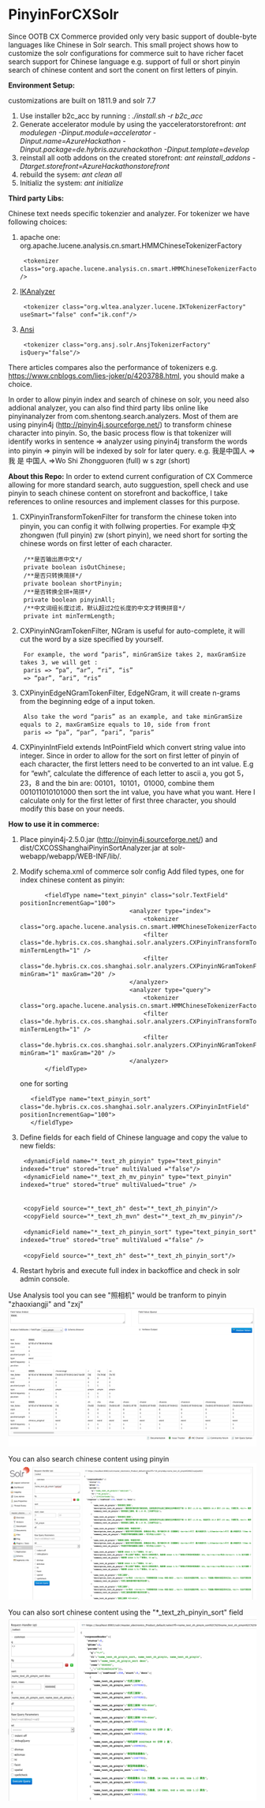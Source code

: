 # PinyinForCXSolr

Since OOTB CX Commerce provided only very basic support  of double-byte languages like Chinese in Solr search. This small project shows how to customize the solr configurations for commerce suit to have richer facet search support for Chinese language e.g. support of full or short pinyin search of chinese content and sort the conent on first letters of pinyin.



**Environment Setup:**

customizations are built on 1811.9 and solr 7.7

1. Use installer b2c_acc by running : *./install.sh -r b2c_acc*
2. Generate accelerator module by using the yacceleratorstorefront:  *ant modulegen -Dinput.module=accelerator -Dinput.name=AzureHackathon -Dinput.package=de.hybris.azurehackathon -Dinput.template=develop*
3. reinstall all ootb addons on the created storefront: *ant reinstall_addons -Dtarget.storefront=AzureHackathonstorefront*
4. rebuild the sysem: *ant clean all*
5. Initializ the system: *ant initialize*


**Third party Libs:**

Chinese text needs specific tokenzier and analyzer. For tokenizer we have following choices:
1. apache one: org.apache.lucene.analysis.cn.smart.HMMChineseTokenizerFactory 
        
        <tokenizer class="org.apache.lucene.analysis.cn.smart.HMMChineseTokenizerFactory" />
        
2. [IKAnalyzer](https://github.com/blueshen/ik-analyzer)

        <tokenizer class="org.wltea.analyzer.lucene.IKTokenizerFactory" useSmart="false" conf="ik.conf"/>
        
3. [Ansi](https://github.com/NLPchina/ansj_seg)

        <tokenizer class="org.ansj.solr.AnsjTokenizerFactory"  isQuery="false"/>

There articles compares also the performance of tokenizers e.g. https://www.cnblogs.com/lies-joker/p/4203788.html, you should make a choice.

In order to allow pinyin index and search of chinese on solr, you need also addional analyzer, you can also find third party libs online like pinyinanalyzer from com.shentong.search.analyzers. Most of them are using pinyin4j  (http://pinyin4j.sourceforge.net/) to transform chinese character into pinyin.
So, the basic process flow is that tokenizer will identify works in sentence => analyzer using pinyin4j transform the words into pinyin => pinyin will be indexed by solr for later query.
e.g. 我是中国人 => 我  是  中国人 =>Wo Shi Zhongguoren (full)   w s zgr (short)



**About this Repo:**
In order to extend current configuration of CX Commerce allowing for more standard search, auto sugguestion, spell check and use pinyin to seach chinese content on storefront and backoffice, I take references to online resources and implement classes for this purpose.
1. CXPinyinTransformTokenFilter for transform the chinese token into pinyin, you can config it with follwing properties. For example 中文 zhongwen (full pinyin) zw (short pinyin), we need short for sorting the chinese words on first letter of each character.
        
        /**是否输出原中文*/  
        private boolean isOutChinese;  
        /**是否只转换简拼*/  
        private boolean shortPinyin;  
        /**是否转换全拼+简拼*/  
        private boolean pinyinAll;  
        /**中文词组长度过滤，默认超过2位长度的中文才转换拼音*/  
        private int minTermLength; 

2. CXPinyinNGramTokenFilter, NGram is  useful for auto-complete, it will cut the word by a size specified by yourself.

        For example, the word “paris”, minGramSize takes 2, maxGramSize takes 3, we will get :
        paris => “pa”, “ar”, “ri”, “is”
        => “par”, “ari”, “ris”

3. CXPinyinEdgeNGramTokenFilter, EdgeNGram, it will create n-grams from the beginning edge of a input token.

        Also take the word “paris” as an example, and take minGramSize equals to 2, maxGramSize equals to 10, side from front
        paris => “pa”, “par”, “pari”, “paris”


4. CXPinyinIntField extends IntPointField which convert  string value into integer. Since in order to allow for the sort on first letter of pinyin of each character, the first letters need to be converted to an int value. E.g for “ewh”, calculate the difference of each letter to ascii a, you got 5，23，8 and the bin are: 00101，10101，01000, combine them 001011010101000 then sort the int value, you have what you want. Here I calculate only for the first letter of first three character, you should modify this base on your needs.




**How to use it in commerce:**

1.   Place pinyin4j-2.5.0.jar (http://pinyin4j.sourceforge.net/) and dist/CXCOSShanghaiPinyinSortAnalyzer.jar at solr-webapp/webapp/WEB-INF/lib/.
2.   Modify schema.xml of commerce solr config
      Add  filed types, one for index chinese content as pinyin:
      
                <fieldType name="text_pinyin" class="solr.TextField" positionIncrementGap="100">
                                        <analyzer type="index">
                                            <tokenizer class="org.apache.lucene.analysis.cn.smart.HMMChineseTokenizerFactory"/>
                                            <filter class="de.hybris.cx.cos.shanghai.solr.analyzers.CXPinyinTransformTokenFilterFactory" minTermLength="1" />
                                            <filter class="de.hybris.cx.cos.shanghai.solr.analyzers.CXPinyinNGramTokenFilterFactory" minGram="1" maxGram="20" />
                                        </analyzer>
                                        <analyzer type="query">
                                            <tokenizer class="org.apache.lucene.analysis.cn.smart.HMMChineseTokenizerFactory"/>
                                            <filter class="de.hybris.cx.cos.shanghai.solr.analyzers.CXPinyinTransformTokenFilterFactory" minTermLength="1" />
                                            <filter class="de.hybris.cx.cos.shanghai.solr.analyzers.CXPinyinNGramTokenFilterFactory" minGram="1" maxGram="20" />
                                        </analyzer>
                </fieldType>
    
        one for sorting
    
            <fieldType name="text_pinyin_sort" class="de.hybris.cx.cos.shanghai.solr.analyzers.CXPinyinIntField" positionIncrementGap="100">
            </fieldType>
    

3. Define fields for each field of Chinese language and copy the value to new fields:

        <dynamicField name="*_text_zh_pinyin" type="text_pinyin" indexed="true" stored="true" multiValued ="false"/>
        <dynamicField name="*_text_zh_mv_pinyin" type="text_pinyin" indexed="true" stored="true" multiValued="true" />


        <copyField source="*_text_zh" dest="*_text_zh_pinyin"/>
        <copyField source="*_text_zh_mvn" dest="*_text_zh_mv_pinyin"/>

        <dynamicField name="*_text_zh_pinyin_sort" type="text_pinyin_sort" indexed="true" stored="true" multiValued ="false" />

        <copyField source="*_text_zh" dest="*_text_zh_pinyin_sort"/>

4. Restart hybris and execute full index in backoffice and check in solr admin console.
   
  Use Analysis tool you can see "照相机" would be tranform to pinyin "zhaoxiangji" and "zxj" ![screen shot](https://github.com/tonyjiangde/pinyinforcxsolr/blob/master/images/analysis-pinyin.png)

 You can also search chinese content using pinyin ![screen shot](https://github.com/tonyjiangde/pinyinforcxsolr/blob/master/images/search.png)

 You can also sort chinese content using the "*_text_zh_pinyin_sort" field ![screen shot](https://github.com/tonyjiangde/pinyinforcxsolr/blob/master/images/sort.png)
